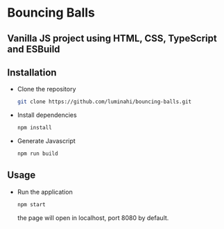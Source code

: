 # Bouncing Balls

## Vanilla JS project using HTML, CSS, TypeScript and ESBuild

<!-- - [Instalation](#Installation)
- [Usage](#Usage)
-->

## Installation

- Clone the repository
   ```bash
   git clone https://github.com/luminahi/bouncing-balls.git
   ```
- Install dependencies
   ```bash
   npm install
   ```
- Generate Javascript
  ```bash
  npm run build 
  ```

## Usage

- Run the application
   ```bash
   npm start
   ```
   the page will open in localhost, port 8080 by default.
   
